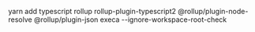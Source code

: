 
yarn add typescript rollup rollup-plugin-typescript2 @rollup/plugin-node-resolve @rollup/plugin-json execa --ignore-workspace-root-check